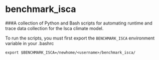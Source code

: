 # benchmark_isca
###A collection of Python and Bash scripts for automating runtime and trace data collection for the Isca climate model.

To run the scripts, you must first export the `BENCHMARK_ISCA` environment variable in your .bashrc

```
export $BENCHMARK_ISCA=/newhome/<username>/benchmark_isca/
```
